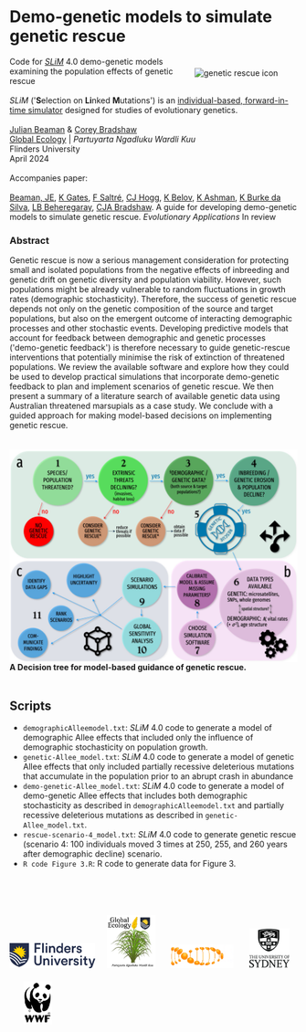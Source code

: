# Demo-genetic models to simulate genetic rescue
<img align="right" src="www/GRiconTransp.png" alt="genetic rescue icon" width="180" style="margin-top: 20px">
Code for <a href="http://www.messerlab.org/slim"><em>SLiM</em></a> 4.0 demo-genetic models examining the population effects of genetic rescue <br>
<br>
<em>SLiM</em> ('<strong>S</strong>election on <strong>Li</strong>nked <strong>M</strong>utations') is an <a href="http://doi.org/10.1086/723601">individual-based, forward-in-time simulator</a> designed for studies of evolutionary genetics. <br>
<br>
<a href=mailto:julian.beaman@flinders.edu.au>Julian Beaman</a> & <a href=mailto:corey.bradshaw@flinders.edu.au>Corey Bradshaw</a> <br>
<a href="https://globalecologyflinders.com/">Global Ecology</a> | <em>Partuyarta Ngadluku Wardli Kuu</em> <br>
Flinders University <br>
April 2024 <br>
<br>
Accompanies paper:<br>
<br>
<a href="https://www.flinders.edu.au/people/julian.beaman">Beaman, JE</a>, <a href="https://molecularecology.flinders.edu.au/molecular-ecology-lab/people/postdoctoral-fellows/dr-katie-gates-2/">K Gates</a>, <a href="https://www.flinders.edu.au/people/frederik.saltre">F Saltré</a>, <a href="https://www.sydney.edu.au/science/about/our-people/academic-staff/carolyn-hogg.html">CJ Hogg</a>, <a href="https://www.sydney.edu.au/science/about/our-people/academic-staff/kathy-belov.html">K Belov</a>, <a href="https://scholar.google.com/citations?user=2xF8xocAAAAJ&hl=en">K Ashman</a>, <a href="https://www.flinders.edu.au/people/karen.burkedasilva">K Burke da Silva</a>, <a href="https://www.flinders.edu.au/people/luciano.beheregaray">LB Beheregaray</a>, <a href="https://www.flinders.edu.au/people/corey.bradshaw">CJA Bradshaw</a>. A guide for developing demo-genetic models to simulate genetic rescue. <em>Evolutionary Applications</em> In review

### Abstract
Genetic rescue is now a serious management consideration for protecting small and isolated populations from the negative effects of inbreeding and genetic drift on genetic diversity and population viability. However, such populations might be already vulnerable to random fluctuations in growth rates (demographic stochasticity). Therefore, the success of genetic rescue depends not only on the genetic composition of the source and target populations, but also on the emergent outcome of interacting demographic processes and other stochastic events. Developing predictive models that account for feedback between demographic and genetic processes ('demo-genetic feedback') is therefore necessary to guide genetic-rescue interventions that potentially minimise the risk of extinction of threatened populations. We review the available software and explore how they could be used to develop practical simulations that incorporate demo-genetic feedback to plan and implement scenarios of genetic rescue. We then present a summary of a literature search of available genetic data using Australian threatened marsupials as a case study. We conclude with a guided approach for making model-based decisions on implementing genetic rescue.

<img align="right" src="www/GRdecisionTree.jpg" alt="genetic rescue decision tree" style="margin-top: 20px">
<strong>A Decision tree for model-based guidance of genetic rescue.</strong>
<br>
<br>

## Scripts
- <code>demographicAlleemodel.txt</code>: <em>SLiM</em> 4.0 code to generate a model of demographic Allee effects that included only the influence of demographic stochasticity on population growth.
- <code>genetic-Allee_model.txt</code>: <em>SLiM</em> 4.0 code to generate a model of genetic Allee effects that only included partially recessive deleterious mutations that accumulate in the population prior to an abrupt crash in abundance
- <code>demo-genetic-Allee_model.txt</code>: <em>SLiM</em> 4.0 code to generate a model of demo-genetic Allee effects that includes both demographic stochasticity as described in <code>demographicAlleemodel.txt</code> and partially recessive deleterious mutations as described in <code>genetic-Allee_model.txt</code>.
- <code>rescue-scenario-4_model.txt</code>: <em>SLiM</em> 4.0 code to generate genetic rescue (scenario 4: 100 individuals moved 3 times at 250, 255, and 260 years after demographic decline) scenario.
- <code>R code Figure 3.R</code>: R code to generate data for Figure 3.

<br>
<br>
<p><a href="https://www.flinders.edu.au"><img align="bottom-left" src="www/Flinders_University_Logo_Horizontal_RGB_Master.png" alt="Flinders University" width="150" style="margin-top: 20px"></a> &nbsp; &nbsp; <a href="https://globalecologyflinders.com"><img align="bottom-left" src="www/GEL Logo Kaurna New Transp.png" alt="GEL" width="85" style="margin-top: 20px"></a> &nbsp; &nbsp; &nbsp; <a href="https://molecularecology.flinders.edu.au/"><img align="bottom-left" src="www/MELlogo.png" alt="MELFU logo" width="110" style="margin-top: 20px"></a> &nbsp; &nbsp; &nbsp; <a href="https://wildlife-genomics.sydney.edu.au/"><img align="bottom-left" src="www/USydlogo.png" alt="USyd logo" width="70" style="margin-top: 20px"></a> &nbsp; &nbsp; &nbsp; &nbsp; <a href="https://wwf.org.au/"><img align="bottom-left" src="www/WWFlogo.webp" alt="WWF logo" width="50" style="margin-top: 20px"></a>

